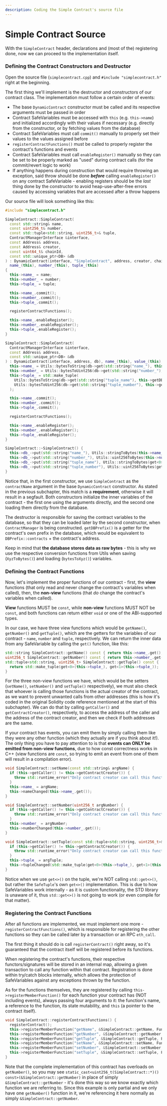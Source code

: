 ```yaml
---
description: Coding the Simple Contract's source file
---
```


# Simple Contract Source

With the `SimpleContract` header, declarations and (most of the) registering done, now we can proceed to the implementation itself.

### Defining the Contract Constructors and Destructor

Open the source file (`simplecontract.cpp`) and `#include "simplecontract.h"` right at the beginning.

The first thing we'll implement is the destructor and constructors of our contract class. The implementation must follow a certain order of events:

* The base `DynamicContract` constructor must be called and its respective arguments must be passed in order
* Contract SafeVariables must be accessed with `this` (e.g. `this->name`) and initialized accordingly with their values if necessary (e.g. directly from the constructor, or by fetching values from the database)
* Contract SafeVariables must call `commit()` manually to properly set their values to the values assigned before
* `registerContractFunctions()` must be called to properly register the contract's functions and events
* Contract SafeVariables must call `enableRegister()` manually so they can be set to be properly marked as "used" during contract calls (for the commit/revert logic to work)
* If anything happens during construction that would require throwing an exception, said throw should be done _**before**_ calling `enableRegister()` on any contract SafeVariable - enabling registers should be the _last_ thing done by the constructor to avoid heap-use-after-free errors caused by accessing variables that are accessed after a throw happens

Our source file will look something like this:

```cpp
#include "simplecontract.h"

SimpleContract::SimpleContract(
  const std::string& name,
  const uint256_t& number,
  const std::tuple<std::string, uint256_t>& tuple,
  ContractManagerInterface &interface,
  const Address& address,
  const Address& creator,
  const uint64_t& chainId,
  const std::unique_ptr<DB> &db
) : DynamicContract(interface, "SimpleContract", address, creator, chainId, db),
  name_(this), number_(this), tuple_(this)
{
  this->name_ = name;
  this->number_ = number;
  this->tuple_ = tuple;

  this->name_.commit();
  this->number_.commit();
  this->tuple_.commit();

  registerContractFunctions();

  this->name_.enableRegister();
  this->number_.enableRegister();
  this->tuple_.enableRegister();
}

SimpleContract::SimpleContract(
  ContractManagerInterface &interface,
  const Address& address,
  const std::unique_ptr<DB> &db
) : DynamicContract(interface, address, db), name_(this), value_(this), tuple_(this) {
  this->name_ = Utils::bytesToString(db->get(std::string("name_"), this->getDBPrefix()));
  this->number_ = Utils::bytesToUint256(db->get(std::string("number_"), this->getDBPrefix()));
  this->tuple_ = std::make_tuple(
    Utils::bytesToString(db->get(std::string("tuple_name"), this->getDBPrefix())),
    Utils::bytesToUint256(db->get(std::string("tuple_number"), this->getDBPrefix()))
  );

  this->name_.commit();
  this->number_.commit();
  this->tuple_.commit();

  registerContractFunctions();

  this->name_.enableRegister();
  this->number_.enableRegister();
  this->tuple_.enableRegister();
}

SimpleContract::~SimpleContract() {
  this->db_->put(std::string("name_"), Utils::stringToBytes(this->name_.get()), this->getDBPrefix());
  this->db_->put(std::string("number_"), Utils::uint256ToBytes(this->number_.get()), this->getDBPrefix());
  this->db_->put(std::string("tuple_name"), Utils::stringToBytes(get<0>(this->tuple_)), this->getDBPrefix());
  this->db_->put(std::string("tuple_number"), Utils::uint256ToBytes(get<1>(this->tuple_)), this->getDBPrefix());
}
```

Notice that, in the first constructor, we use `SimpleContract` as the `contractName` argument in the base `DynamicContract` constructor. As stated in the previous subchapter, this match is a **requirement**, otherwise it will result in a segfault. Both constructors initialize the inner variables of the contract - the first one using the arguments directly, and the second one loading them directly from the database.

The destructor is responsible for saving the contract variables to the database, so that they can be loaded later by the second constructor, when `ContractManager` is being constructed. `getDBPrefix()` is a getter for the contract's own prefix in the database, which would be equivalent to `DBPrefix::contracts` + the contract's address.

Keep in mind that **the database stores data as raw bytes** - this is why we use the respective conversion functions from Utils when saving (`XyzToBytes()`) and loading (`bytesToXyz()`) variables.

### Defining the Contract Functions

Now, let's implement the proper functions of our contract - first, the **view** functions (that only read and never change the contract's variables when called), then, the **non-view** functions (that _do_ change the contract's variables when called).

**View** functions MUST be `const`, while **non-view** functions MUST NOT be `const`, and both functions can return either `void` or one of the ABI-supported types.

In our case, we have three view functions which would be `getName()`, `getNumber()` and `getTuple()`, which are the getters for the variables of our contract - `name`, `number` and `tuple`, respectively. We can return the inner data from any SafeVariable by calling the `get()` function, like this:

```cpp
std::string SimpleContract::getName() const { return this->name_.get(); }
uint256_t SimpleContract::getNumber() const { return this->number_.get(); }
std::tuple<std::string, uint256_t> SimpleContract::getTuple() const {
  return std::make_tuple(get<0>(this->tuple_), get<1>(this->tuple_));
}
```

For the three non-view functions we have, which would be the setters (`setName()`, `setNumber()` and `setTuple()` respectively), we must also check that whoever is calling those functions is the actual creator of the contract, as we want to prevent unwanted calls from other addresses (this is how it's coded in the original Solidity code reference mentioned at the start of this subchapter). We can do that by calling `getCaller()` and `getContractCreator()`, respectively, to access the address of the caller and the address of the contract creator, and then we check if both addresses are the same.

If your contract has events, you can emit them by simply calling them like they were any other function (which they actually are if you think about it!). The only thing you have to pay attention to is that **events can ONLY be emitted from non-view functions**, due to how const correctness works in C++ (view functions are `const`, so trying to emit an event from one of them will result in a compilation error).

```cpp
void SimpleContract::setName(const std::string& argName) {
  if (this->getCaller() != this->getContractCreator()) {
    throw std::runtime_error("Only contract creator can call this function.");
  }
  this->name_ = argName;
  this->nameChanged(this->name_.get());
}

void SimpleContract::setNumber(uint256_t argNumber) {
  if (this->getCaller() != this->getContractCreator()) {
    throw std::runtime_error("Only contract creator can call this function.");
  }
  this->number_ = argNumber;
  this->numberChanged(this->number_.get());
}

void SimpleContract::setTuple(const std::tuple<std::string, uint256_t>& argTuple) {
  if (this->getCaller() != this->getContractCreator()) {
    throw std::runtime_error("Only contract creator can call this function.");
  }
  this->tuple_ = argTuple;
  this->tupleChanged(std::make_tuple(get<0>(this->tuple_), get<1>(this->tuple_)));
}
```

Notice when we use `get<>()` on the tuple, we're NOT calling `std::get<>()`, but rather the `SafeTuple`'s own `get<>()` implementation. This is due to how SafeVariables work internally - as it is custom functionality, the STD library is unaware of it, thus `std::get<>()` is not going to work (or even compile for that matter).

### Registering the Contract Functions

After all functions are implemented, we must implement one more - `registerContractFunctions()`, which is responsible for registering the other functions so they can be called later by a transaction or an RPC `eth_call`.

The first thing it should do is call `registerContract()` right away, so it's guaranteed that the contract itself will be registered before its functions.

When registering the contract's functions, their respective functors/signatures will be stored in an internal map, allowing a given transaction to call any function within that contract. Registration is done within try/catch blocks internally, which allows the protection of SafeVariables against any exceptions thrown by the function.

As for the functions themselves, they are registered by calling `this->registerMemberFunction()` for each function your contract has (NOT including events), always passing four arguments to it: the function's name, a reference to the function, its state mutability, and `this` (a pointer to the contract itself).

```cpp
void SimpleContract::registerContractFunctions() {
  registerContract();
  this->registerMemberFunction("getName", &SimpleContract::getName, FunctionTypes::View, this);
  this->registerMemberFunction("getNumber", &SimpleContract::getNumber, FunctionTypes::View, this);
  this->registerMemberFunction("getTuple", &SimpleContract::getTuple, FunctionTypes::View, this);
  this->registerMemberFunction("setName", &SimpleContract::setName, FunctionTypes::NonPayable, this);
  this->registerMemberFunction("setNumber", &SimpleContract::setNumber, FunctionTypes::NonPayable, this);
  this->registerMemberFunction("setTuple", &SimpleContract::setTuple, FunctionTypes::NonPayable, this);
}
```

Note that the complete implementation of this contract has overloads on `getNumber()`, so you may see `static_cast<uint256_t(SimpleContract::*)() const>(&SimpleContract::getNumber)` in place of simply `&SimpleContract::getNumber` - it's done this way so we know exactly which function we are referring to. Since this example is only partial and we only have one `getNumber()` function in it, we're referencing it here normally as simply `&SimpleContract::getNumber`.
